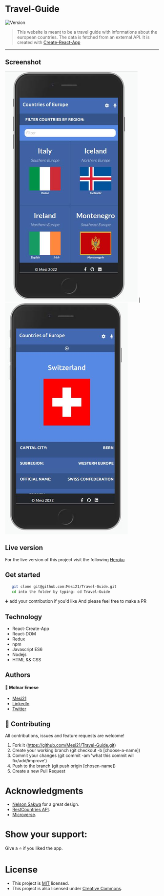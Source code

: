 # Travel-Guide

<img alt="Version" src="https://img.shields.io/badge/version-1.0.0-blue.svg?cacheSeconds=2592000" />

> This website is meant to be a travel guide with informations about the european countries. The data is fetched from an external API.
> It is created with [Create-React-App](https://github.com/facebook/create-react-app)

---

## Screenshot

![All Countries](./src/Assets/countries.jpg) | ![All Countries](./src/Assets/details.jpg)

## Live version

For the live version of this project visit the following [Heroku](https://travel-guide2022.herokuapp.com/) 

## Get started

```bash
   git clone git@github.com:Mesi21/Travel-Guide.git
   cd into the folder by typing: cd Travel-Guide
```

 :heavy_plus_sign: add your contribution if you'd like
 And please feel free to make a PR

 ## Technology

- React-Create-App
- React-DOM
- Redux
- npm
- Javascript ES6
- Nodejs
- HTML && CSS

## Authors

#### :bust_in_silhouette: Molnar Emese 
  - [Mesi21](https://github.com/Mesi21)
  - [LinkedIn](https://www.linkedin.com/in/emesemesimolnar/)  
  - [Twitter](https://twitter.com/buksimesi21) 

## 🤝 Contributing
All contributions, issues and feature requests are welcome!

1. Fork it (https://github.com/Mesi21/Travel-Guide.git)
2. Create your working branch (git checkout -b [choose-a-name])
3. Commit your changes (git commit -am 'what this commit will fix/add/improve')
4. Push to the branch (git push origin [chosen-name])
5. Create a new Pull Request

# Acknowledgments
- [Nelson Sakwa](https://www.behance.net/sakwadesignstudio) for a great design.
- [RestCountries API](https://restcountries.com/v3.1).
- [Microverse](https://www.microverse.org/).

# Show your support:

Give a :star: if you liked the app.

# License
- This project is [MIT](LICENSE.md) licensed.
- This project is also licensed under [Creative Commons](https://creativecommons.org/licenses/by-nc/4.0/).